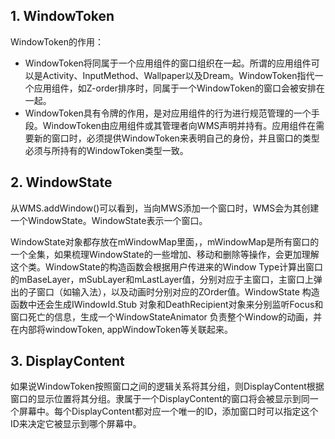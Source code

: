 ## 1. WindowToken

WindowToken的作用：

* WindowToken将同属于一个应用组件的窗口组织在一起。所谓的应用组件可以是Activity、InputMethod、Wallpaper以及Dream。WindowToken指代一个应用组件，如Z-order排序时，同属于一个WindowToken的窗口会被安排在一起。
* WindowToken具有令牌的作用，是对应用组件的行为进行规范管理的一个手段。WindowToken由应用组件或其管理者向WMS声明并持有。应用组件在需要新的窗口时，必须提供WindowToken来表明自己的身份，并且窗口的类型必须与所持有的WindowToken类型一致。



## 2. WindowState

从WMS.addWindow()可以看到，当向MWS添加一个窗口时，WMS会为其创建一个WindowState。WindowState表示一个窗口。

WindowState对象都存放在mWindowMap里面，，mWindowMap是所有窗口的一个全集，如果梳理WindowState的一些增加、移动和删除等操作，会更加理解这个类。WindowState的构造函数会根据用户传进来的Window Type计算出窗口的mBaseLayer，mSubLayer和mLastLayer值，分别对应于主窗口，主窗口上弹出的子窗口（如输入法），以及动画时分别对应的ZOrder值。WindowState    构造函数中还会生成IWindowId.Stub 对象和DeathRecipient对象来分别监听Focus和窗口死亡的信息，生成一个WindowStateAnimator 负责整个Window的动画，并在内部将windowToken, appWindowToken等关联起来。



## 3. DisplayContent

如果说WindowToken按照窗口之间的逻辑关系将其分组，则DisplayContent根据窗口的显示位置将其分组。隶属于一个DisplayContent的窗口将会被显示到同一个屏幕中。每个DisplayContent都对应一个唯一的ID，添加窗口时可以指定这个ID来决定它被显示到哪个屏幕中。
